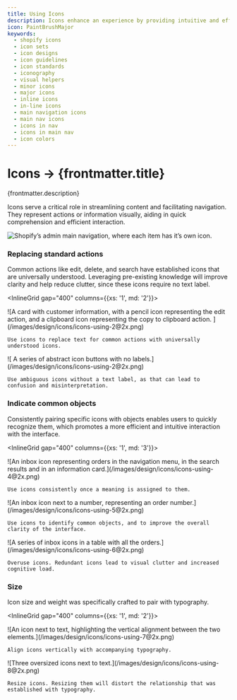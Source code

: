 ```yaml
---
title: Using Icons
description: Icons enhance an experience by providing intuitive and efficient navigation, conveying information concisely, and making it more visually appealing.
icon: PaintBrushMajor
keywords:
  - shopify icons
  - icon sets
  - icon designs
  - icon guidelines
  - icon standards
  - iconography
  - visual helpers
  - minor icons
  - major icons
  - inline icons
  - in-line icons
  - main navigation icons
  - main nav icons
  - icons in nav
  - icons in main nav
  - icon colors
---
```


# Icons &rarr; {frontmatter.title}

<Lede>{frontmatter.description}</Lede>

<Subnav />

<Stack gap='400'>

Icons serve a critical role in streamlining content and facilitating navigation. They represent actions or information visually, aiding in quick comprehension and efficient interaction.

![Shopify’s admin main navigation, where each item has it’s own icon.](/images/design/icons/icons-using-1@2x.png)

### Replacing standard actions

Common actions like edit, delete, and search have established icons that are universally understood. Leveraging pre-existing knowledge will improve clarity and help reduce clutter, since these icons require no text label.

<InlineGrid gap="400" columns={{xs: '1', md: '2'}}>

  <Do>
    ![A card with customer information, with a pencil icon representing the edit action, and a clipboard icon representing the copy to clipboard action. ](/images/design/icons/icons-using-2@2x.png)

    Use icons to replace text for common actions with universally understood icons.

  </Do>

  <Dont>
    ![ A series of abstract icon buttons with no labels.](/images/design/icons/icons-using-2@2x.png)

    Use ambiguous icons without a text label, as that can lead to confusion and misinterpretation.

  </Dont>

</InlineGrid>

### Indicate common objects

Consistently pairing specific icons with objects enables users to quickly recognize them, which promotes a more efficient and intuitive interaction with the interface.

<InlineGrid gap="400" columns={{xs: '1', md: '3'}}>

  <Do>
    ![An inbox icon representing orders in the navigation menu, in the search results and in an information card.](/images/design/icons/icons-using-4@2x.png)

    Use icons consistently once a meaning is assigned to them.

  </Do>

  <Do>
    ![An inbox icon next to a number, representing an order number.](/images/design/icons/icons-using-5@2x.png)

    Use icons to identify common objects, and to improve the overall clarity of the interface.

  </Do>
  <Dont>
    ![A series of inbox icons in a table with all the orders.](/images/design/icons/icons-using-6@2x.png)

    Overuse icons. Redundant icons lead to visual clutter and increased cognitive load.

  </Dont>

</InlineGrid>

### Size

Icon size and weight was specifically crafted to pair with typography.

<InlineGrid gap="400" columns={{xs: '1', md: '2'}}>

  <Do>
    ![An icon next to text, highlighting the vertical alignment between the two elements.](/images/design/icons/icons-using-7@2x.png)

    Align icons vertically with accompanying typography.

  </Do>

  <Dont>
    ![Three oversized icons next to text.](/images/design/icons/icons-using-8@2x.png)

    Resize icons. Resizing them will distort the relationship that was established with typography.

  </Dont>
</InlineGrid>

</Stack>
